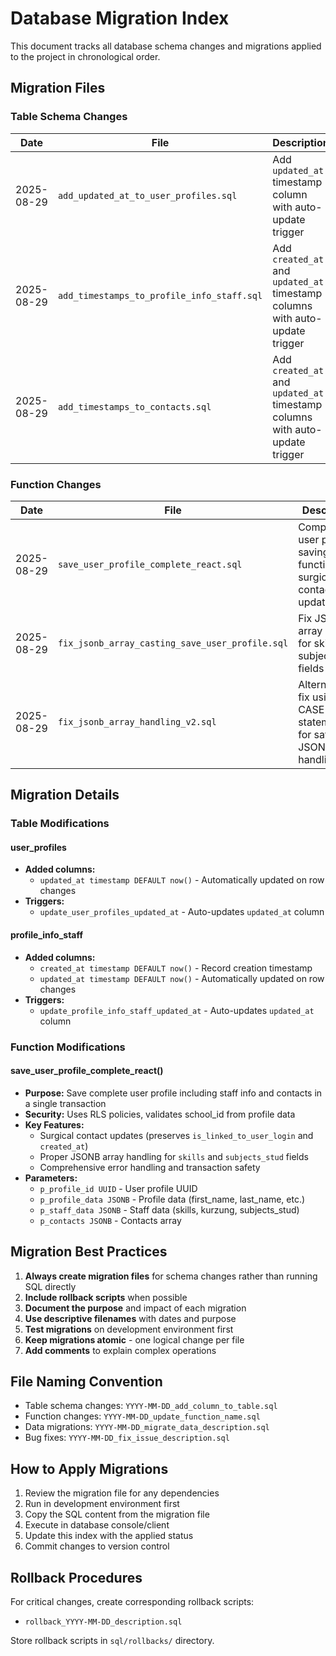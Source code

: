 # Database Migration Index

This document tracks all database schema changes and migrations applied to the project in chronological order.

## Migration Files

### Table Schema Changes

| Date | File | Description | Tables Affected | Status |
|------|------|-------------|----------------|--------|
| 2025-08-29 | `add_updated_at_to_user_profiles.sql` | Add `updated_at` timestamp column with auto-update trigger | `user_profiles` | ✅ Applied |
| 2025-08-29 | `add_timestamps_to_profile_info_staff.sql` | Add `created_at` and `updated_at` timestamp columns with auto-update trigger | `profile_info_staff` | ✅ Applied |
| 2025-08-29 | `add_timestamps_to_contacts.sql` | Add `created_at` and `updated_at` timestamp columns with auto-update trigger | `contacts` | 🟡 Pending |

### Function Changes

| Date | File | Description | Functions Affected | Status |
|------|------|-------------|-------------------|--------|
| 2025-08-29 | `save_user_profile_complete_react.sql` | Complete user profile saving function with surgical contact updates | `save_user_profile_complete_react()` | ✅ Applied |
| 2025-08-29 | `fix_jsonb_array_casting_save_user_profile.sql` | Fix JSONB array casting for skills and subjects_stud fields | `save_user_profile_complete_react()` | ❌ Failed |
| 2025-08-29 | `fix_jsonb_array_handling_v2.sql` | Alternative fix using CASE statements for safer JSONB array handling | `save_user_profile_complete_react()` | 🟡 Pending |

## Migration Details

### Table Modifications

#### user_profiles
- **Added columns:**
  - `updated_at timestamp DEFAULT now()` - Automatically updated on row changes
- **Triggers:**
  - `update_user_profiles_updated_at` - Auto-updates `updated_at` column

#### profile_info_staff  
- **Added columns:**
  - `created_at timestamp DEFAULT now()` - Record creation timestamp
  - `updated_at timestamp DEFAULT now()` - Automatically updated on row changes
- **Triggers:**
  - `update_profile_info_staff_updated_at` - Auto-updates `updated_at` column

### Function Modifications

#### save_user_profile_complete_react()
- **Purpose:** Save complete user profile including staff info and contacts in a single transaction
- **Security:** Uses RLS policies, validates school_id from profile data
- **Key Features:**
  - Surgical contact updates (preserves `is_linked_to_user_login` and `created_at`)
  - Proper JSONB array handling for `skills` and `subjects_stud` fields
  - Comprehensive error handling and transaction safety
- **Parameters:**
  - `p_profile_id UUID` - User profile UUID
  - `p_profile_data JSONB` - Profile data (first_name, last_name, etc.)
  - `p_staff_data JSONB` - Staff data (skills, kurzung, subjects_stud)
  - `p_contacts JSONB` - Contacts array

## Migration Best Practices

1. **Always create migration files** for schema changes rather than running SQL directly
2. **Include rollback scripts** when possible
3. **Document the purpose** and impact of each migration
4. **Use descriptive filenames** with dates and purpose
5. **Test migrations** on development environment first
6. **Keep migrations atomic** - one logical change per file
7. **Add comments** to explain complex operations

## File Naming Convention

- Table schema changes: `YYYY-MM-DD_add_column_to_table.sql`
- Function changes: `YYYY-MM-DD_update_function_name.sql`
- Data migrations: `YYYY-MM-DD_migrate_data_description.sql`
- Bug fixes: `YYYY-MM-DD_fix_issue_description.sql`

## How to Apply Migrations

1. Review the migration file for any dependencies
2. Run in development environment first
3. Copy the SQL content from the migration file
4. Execute in database console/client
5. Update this index with the applied status
6. Commit changes to version control

## Rollback Procedures

For critical changes, create corresponding rollback scripts:
- `rollback_YYYY-MM-DD_description.sql`

Store rollback scripts in `sql/rollbacks/` directory.
